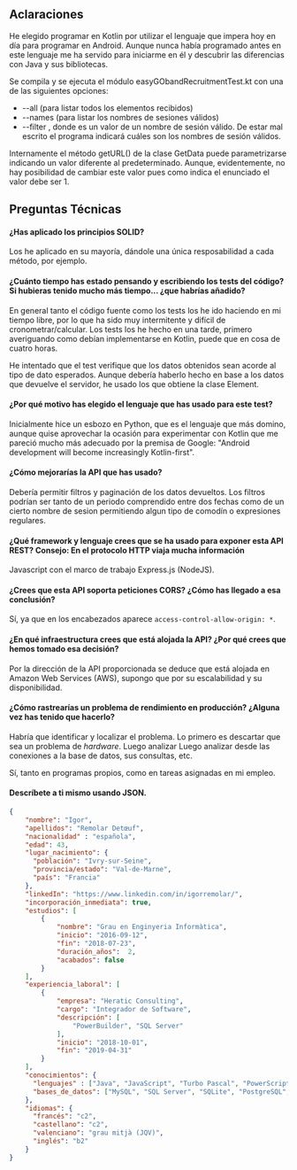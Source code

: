Aclaraciones
------------

He elegido programar en Kotlin por utilizar el lenguaje que impera hoy en día para programar en Android. Aunque nunca 
había programado antes en este lenguaje me ha servido para iniciarme en él y descubrir las diferencias con Java y sus
bibliotecas.

Se compila y se ejecuta el módulo easyGObandRecruitmentTest.kt con una de las siguientes opciones:
 * --all (para listar todos los elementos recibidos)
 * --names (para listar los nombres de sesiones válidos)
 * --filter <sessionName>, donde <sessionName> es un valor de un nombre de sesión válido. De estar mal escrito el
  programa indicará cuáles son los nombres de sesión válidos.
  
Internamente el método  getURL() de la clase GetData puede parametrizarse indicando un valor diferente 
al predeterminado. Aunque, evidentemente, no hay posibilidad de cambiar este valor pues como indica el enunciado el 
valor debe ser 1. 

Preguntas Técnicas
------------------
#### ¿Has aplicado los principios SOLID?
Los he aplicado en su mayoría, dándole una única resposabilidad a cada método, por ejemplo.

#### ¿Cuánto tiempo has estado pensando y escribiendo los tests del código? Si hubieras tenido mucho más tiempo... ¿que habrías añadido?
En general tanto el código fuente como los tests los he ido haciendo en mi tiempo libre, por lo que ha sido muy intermitente
y difícil de cronometrar/calcular. Los tests los he hecho en una tarde, primero averiguando como debían implementarse en Kotlin,
puede que en cosa de cuatro horas.

He intentado que el test verifique que los datos obtenidos sean acorde al tipo de dato esperados. Aunque debería haberlo hecho
en base a los datos que devuelve el servidor, he usado los que obtiene la clase Element.

#### ¿Por qué motivo has elegido el lenguaje que has usado para este test?
Inicialmente hice un esbozo en Python, que es el lenguaje que más domino, aunque quise aprovechar la ocasión para experimentar
con Kotlin que me pareció mucho más adecuado por la premisa de Google: "Android development will become increasingly Kotlin-first".

#### ¿Cómo mejorarías la API que has usado?
Debería permitir filtros y paginación de los datos devueltos. Los filtros podrían ser tanto de un periodo comprendido 
entre dos fechas como de un cierto nombre de sesion permitiendo algun tipo de comodín o expresiones regulares.

#### ¿Qué framework y lenguaje crees que se ha usado para exponer esta API REST? Consejo: En el protocolo HTTP viaja mucha información
Javascript con el marco de trabajo Express.js (NodeJS).

#### ¿Crees que esta API soporta peticiones CORS? ¿Cómo has llegado a esa conclusión?
Sí, ya que en los encabezados aparece `access-control-allow-origin: *`.

#### ¿En qué infraestructura crees que está alojada la API? ¿Por qué crees que hemos tomado esa decisión?
Por la dirección de la API proporcionada se deduce que está alojada en Amazon Web Services (AWS), supongo que por su
escalabilidad y su disponibilidad.

#### ¿Cómo rastrearías un problema de rendimiento en producción? ¿Alguna vez has tenido que hacerlo?
Habría que identificar y localizar el problema. Lo primero es descartar que sea un problema de _hardware_. Luego analizar
Luego analizar desde las conexiones a la base de datos, sus consultas, etc.

Sí, tanto en programas propios, como en tareas asignadas en mi empleo.

#### Descríbete a ti mismo usando JSON.
```json
{
    "nombre": "Igor",
    "apellidos": "Remolar Detœuf",
    "nacionalidad" : "española",
    "edad": 43,
    "lugar_nacimiento": {
      "población": "Ivry-sur-Seine",
      "provincia/estado": "Val-de-Marne",
      "país": "Francia"
    },
    "linkedIn": "https://www.linkedin.com/in/igorremolar/",
    "incorporación_inmediata": true,
    "estudios": [
        {
            "nombre": "Grau en Enginyeria Informàtica",
            "inicio": "2016-09-12",
            "fin": "2018-07-23",
            "duración_años":  2,
            "acabados": false
        }
    ],
    "experiencia_laboral": [
        {
            "empresa": "Heratic Consulting",
            "cargo": "Integrador de Software",
            "descripción": [
                "PowerBuilder", "SQL Server"
            ],
            "inicio": "2018-10-01",
            "fin": "2019-04-31"
        }
    ],
    "conocimientos": {
      "lenguajes" : ["Java", "JavaScript", "Turbo Pascal", "PowerScript", "Python"],
      "bases_de_datos": ["MySQL", "SQL Server", "SQLite", "PostgreSQL", "MariaDB"]
    },
    "idiomas": {
      "francés": "c2",
      "castellano": "c2",
      "valenciano": "grau mitjà (JQV)",
      "inglés": "b2"
    } 
}
```